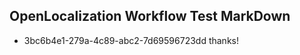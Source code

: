 ## OpenLocalization Workflow Test MarkDown
* 3bc6b4e1-279a-4c89-abc2-7d69596723dd thanks!

<!--HONumber=Aug16_HO4-->



